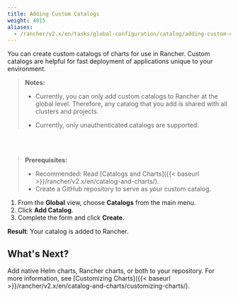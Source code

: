```yaml
---
title: Adding Custom Catalogs
weight: 4015
aliases:
  - /rancher/v2.x/en/tasks/global-configuration/catalog/adding-custom-catalogs/
---
```


You can create custom catalogs of charts for use in Rancher. Custom catalogs are helpful for fast deployment of applications unique to your environment.

>**Notes:**
>
>- Currently, you can only add custom catalogs to Rancher at the global level. Therefore, any catalog that you add is shared with all clusters and projects.
>
>- Currently, only unauthenticated catalogs are supported.
<br/>
<br/>

>**Prerequisites:**
>
>- Recommended: Read [Catalogs and Charts]({{< baseurl >}}/rancher/v2.x/en/catalog-and-charts/).
>- Create a GitHub repository to serve as your custom catalog.


1. From the **Global** view, choose **Catalogs** from the main menu.
2. Click **Add Catalog**.
3. Complete the form and click **Create**.

**Result**: Your catalog is added to Rancher.

## What's Next?

Add native Helm charts, Rancher charts, or both to your repository. For more information, see [Customizing Charts]({{< baseurl >}}/rancher/v2.x/en/catalog-and-charts/customizing-charts/).
